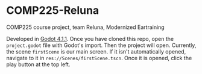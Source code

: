 # COMP225-Reluna
COMP225 course project, team Reluna, Modernized Eartraining

Developed in [Godot 4.1.1](https://github.com/godotengine/godot/releases/tag/4.1.1-stable). Once you have cloned this repo, open the `project.godot` file with Godot's import. Then the project will open. 
Currently, the scene `firstScene` is our main screen. If it isn't automatically opened, navigate to it in `res://Scenes/firstScene.tscn`. Once it is opened, click the play button at the top left. 

